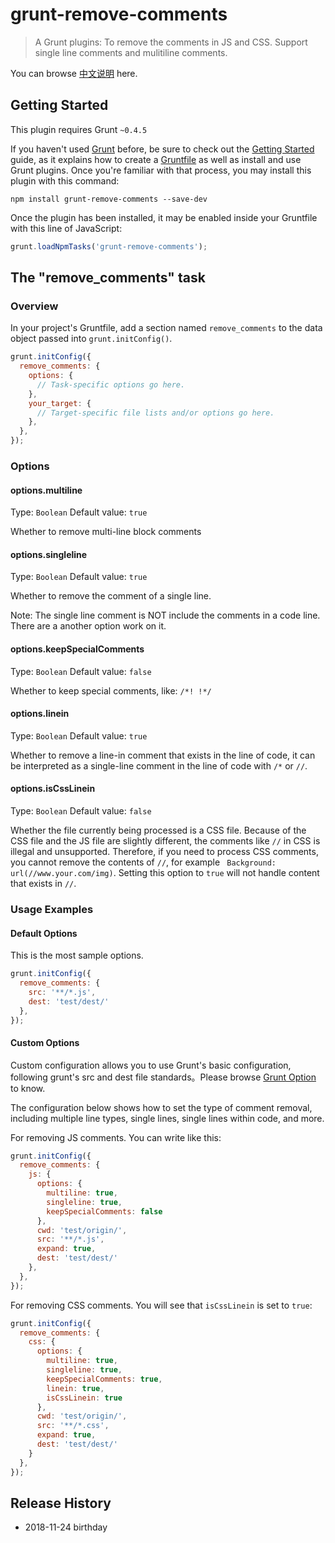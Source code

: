 # grunt-remove-comments

> A Grunt plugins: To remove the comments in JS and CSS. Support single line comments and mulitiline comments.

You can browse [中文说明](https://github.com/echoloyuk/grunt-remove-comments/blob/master/README_cn.md) here.

## Getting Started

This plugin requires Grunt `~0.4.5`

If you haven't used [Grunt](http://gruntjs.com/) before, be sure to check out the [Getting Started](http://gruntjs.com/getting-started) guide, as it explains how to create a [Gruntfile](http://gruntjs.com/sample-gruntfile) as well as install and use Grunt plugins. Once you're familiar with that process, you may install this plugin with this command:

```shell
npm install grunt-remove-comments --save-dev
```

Once the plugin has been installed, it may be enabled inside your Gruntfile with this line of JavaScript:

```js
grunt.loadNpmTasks('grunt-remove-comments');
```

## The "remove_comments" task

### Overview
In your project's Gruntfile, add a section named `remove_comments` to the data object passed into `grunt.initConfig()`.

```js
grunt.initConfig({
  remove_comments: {
    options: {
      // Task-specific options go here.
    },
    your_target: {
      // Target-specific file lists and/or options go here.
    },
  },
});
```

### Options

#### options.multiline
Type: `Boolean`
Default value: `true`

Whether to remove multi-line block comments

#### options.singleline
Type: `Boolean`
Default value: `true`

Whether to remove the comment of a single line. 

Note: The single line comment is NOT include the comments in a code line. There are a another option work on it.

#### options.keepSpecialComments
Type: `Boolean`
Default value: `false`

Whether to keep special comments, like: `/*! !*/`

#### options.linein
Type: `Boolean`
Default value: `true`

Whether to remove a line-in comment that exists in the line of code, it can be interpreted as a single-line comment in the line of code with `/*` or `//`.

#### options.isCssLinein
Type: `Boolean`
Default value: `false`

Whether the file currently being processed is a CSS file. Because of the CSS file and the JS file are slightly different, the comments like `//` in CSS is illegal and unsupported. Therefore, if you need to process CSS comments, you cannot remove the contents of `//`, for example ` Background: url(//www.your.com/img)`. Setting this option to `true` will not handle content that exists in `//`.

### Usage Examples

#### Default Options

This is the most sample options.

```js
grunt.initConfig({
  remove_comments: {
    src: '**/*.js',
    dest: 'test/dest/'
  },
});
```

#### Custom Options

Custom configuration allows you to use Grunt's basic configuration, following grunt's src and dest file standards。Please browse [Grunt Option](https://www.gruntjs.net/configuring-tasks) to know. 

The configuration below shows how to set the type of comment removal, including multiple line types, single lines, single lines within code, and more.

For removing JS comments. You can write like this:

```js
grunt.initConfig({
  remove_comments: {
    js: {
      options: {
        multiline: true,
        singleline: true,
        keepSpecialComments: false
      },
      cwd: 'test/origin/',
      src: '**/*.js',
      expand: true,
      dest: 'test/dest/'
    },
  },
});
```

For removing CSS comments. You will see that `isCssLinein` is set to `true`:

```js
grunt.initConfig({
  remove_comments: {
    css: {
      options: {
        multiline: true,
        singleline: true,
        keepSpecialComments: true,
        linein: true,
        isCssLinein: true
      },
      cwd: 'test/origin/',
      src: '**/*.css',
      expand: true,
      dest: 'test/dest/'
    }
  },
});
```

## Release History

- 2018-11-24 birthday
